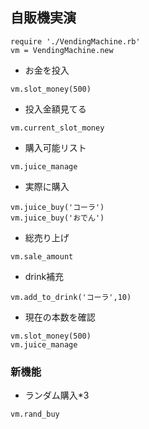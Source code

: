 ## 自販機実演
```
require './VendingMachine.rb'
vm = VendingMachine.new
```
- お金を投入
```
vm.slot_money(500)
```
- 投入金額見てる
```
vm.current_slot_money
```
- 購入可能リスト
```
vm.juice_manage
```
- 実際に購入
```
vm.juice_buy('コーラ')
vm.juice_buy('おでん')
```
- 総売り上げ
```
vm.sale_amount
```
- drink補充
```
vm.add_to_drink('コーラ',10)
```
- 現在の本数を確認
```
vm.slot_money(500)
vm.juice_manage
```

### 新機能
- ランダム購入*3
```
vm.rand_buy
```
